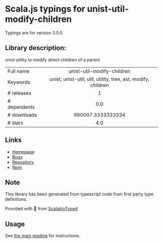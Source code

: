
# Scala.js typings for unist-util-modify-children

Typings are for version 3.0.0

## Library description:
unist utility to modify direct children of a parent

|                    |                 |
| ------------------ | :-------------: |
| Full name          | unist-util-modify-children |
| Keywords           | unist, unist-util, util, utility, tree, ast, modify, children |
| # releases         | 1 |
| # dependents       | 0.0 |
| # downloads        | 990007.3333333334 |
| # stars            | 4.0 |

## Links
- [Homepage](https://github.com/syntax-tree/unist-util-modify-children#readme)
- [Bugs](https://github.com/syntax-tree/unist-util-modify-children/issues)
- [Repository](https://github.com/syntax-tree/unist-util-modify-children)
- [Npm](https://www.npmjs.com/package/unist-util-modify-children)
    


## Note
This library has been generated from typescript code from first party type definitions.

Provided with :purple_heart: from [ScalablyTyped](https://github.com/oyvindberg/ScalablyTyped)

## Usage
See [the main readme](../../readme.md) for instructions.


